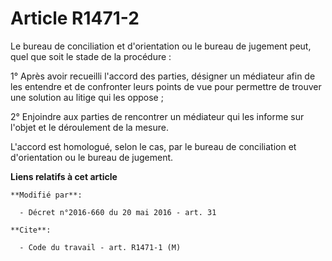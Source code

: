 # Article R1471-2

Le bureau de conciliation et d'orientation ou le bureau de jugement peut, quel que soit le stade de la procédure : 

1° Après avoir recueilli l'accord des parties, désigner un médiateur afin de les entendre et de confronter leurs points de
vue pour permettre de trouver une solution au litige qui les oppose ; 

2° Enjoindre aux parties de rencontrer un médiateur qui les informe sur l'objet et le déroulement de la mesure. 

L'accord est homologué, selon le cas, par le bureau de conciliation et d'orientation ou le bureau de jugement.

**Liens relatifs à cet article**

	**Modifié par**:

	  - Décret n°2016-660 du 20 mai 2016 - art. 31

	**Cite**:

	  - Code du travail - art. R1471-1 (M)
